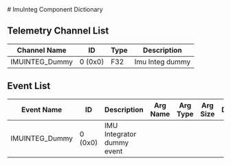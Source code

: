 <title>ImuInteg Component Dictionary</title>
# ImuInteg Component Dictionary


## Telemetry Channel List

|Channel Name|ID|Type|Description|
|---|---|---|---|
|IMUINTEG_Dummy|0 (0x0)|F32|Imu Integ dummy|

## Event List

|Event Name|ID|Description|Arg Name|Arg Type|Arg Size|Description
|---|---|---|---|---|---|---|
|IMUINTEG_Dummy|0 (0x0)|IMU Integrator dummy event| | | | |
